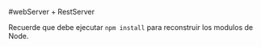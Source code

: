 #webServer + RestServer

Recuerde que debe ejecutar  ```npm install``` para reconstruir los modulos de Node.
 